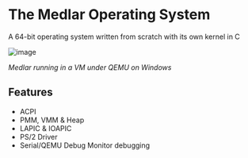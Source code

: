 # The Medlar Operating System
A 64-bit operating system written from scratch with its own kernel in C

![image](https://github.com/9xbt/Medlar64/assets/109512837/d94971d0-5d10-4fba-aae3-fffaf518e874)

*Medlar running in a VM under QEMU on Windows*

## Features
- ACPI
- PMM, VMM & Heap
- LAPIC & IOAPIC
- PS/2 Driver
- Serial/QEMU Debug Monitor debugging
